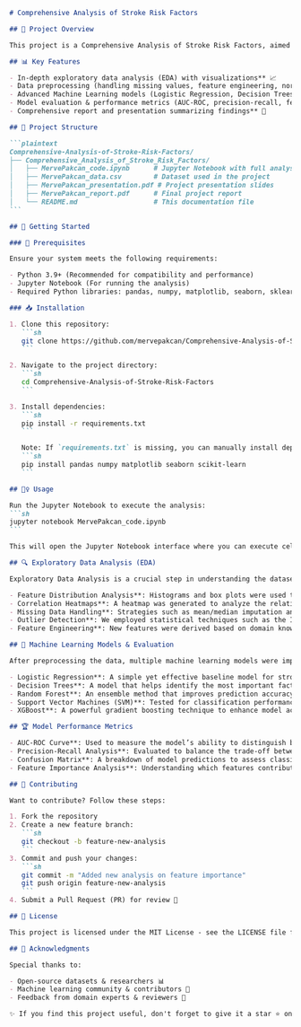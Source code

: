 ````markdown name=README.md
# Comprehensive Analysis of Stroke Risk Factors

## 📌 Project Overview

This project is a Comprehensive Analysis of Stroke Risk Factors, aimed at identifying and evaluating the key variables affecting stroke risk. Using data-driven methodologies, this project incorporates exploratory data analysis, visualization, and machine learning models to extract meaningful insights and predict stroke probability with high accuracy.

## 📊 Key Features

- In-depth exploratory data analysis (EDA) with visualizations** 📈
- Data preprocessing (handling missing values, feature engineering, normalization)** 🛠
- Advanced Machine Learning models (Logistic Regression, Decision Trees, Random Forest, SVM, XGBoost)** 🤖
- Model evaluation & performance metrics (AUC-ROC, precision-recall, feature importance)** 📊
- Comprehensive report and presentation summarizing findings** 📜

## 📂 Project Structure

```plaintext
Comprehensive-Analysis-of-Stroke-Risk-Factors/
├── Comprehensive_Analysis_of_Stroke_Risk_Factors/
│   ├── MervePakcan_code.ipynb      # Jupyter Notebook with full analysis
│   ├── MervePakcan_data.csv        # Dataset used in the project
│   ├── MervePakcan_presentation.pdf # Project presentation slides
│   ├── MervePakcan_report.pdf      # Final project report
│   └── README.md                   # This documentation file
```

## 🚀 Getting Started

### 🔧 Prerequisites

Ensure your system meets the following requirements:

- Python 3.9+ (Recommended for compatibility and performance)
- Jupyter Notebook (For running the analysis)
- Required Python libraries: pandas, numpy, matplotlib, seaborn, sklearn

### 📥 Installation

1. Clone this repository:
   ```sh
   git clone https://github.com/mervepakcan/Comprehensive-Analysis-of-Stroke-Risk-Factors.git
   ```

2. Navigate to the project directory:
   ```sh
   cd Comprehensive-Analysis-of-Stroke-Risk-Factors
   ```

3. Install dependencies:
   ```sh
   pip install -r requirements.txt
   ```

   Note: If `requirements.txt` is missing, you can manually install dependencies:
   ```sh
   pip install pandas numpy matplotlib seaborn scikit-learn
   ```

## 🏃‍♀️ Usage

Run the Jupyter Notebook to execute the analysis:
```sh
jupyter notebook MervePakcan_code.ipynb
```

This will open the Jupyter Notebook interface where you can execute cells step by step.

## 🔍 Exploratory Data Analysis (EDA)

Exploratory Data Analysis is a crucial step in understanding the dataset and uncovering patterns before applying machine learning models. In this project, we have applied various EDA techniques, including:

- Feature Distribution Analysis**: Histograms and box plots were used to visualize the spread of continuous variables and detect outliers.
- Correlation Heatmaps**: A heatmap was generated to analyze the relationships between different variables and identify potential dependencies.
- Missing Data Handling**: Strategies such as mean/median imputation and categorical encoding were used to handle missing values.
- Outlier Detection**: We employed statistical techniques such as the IQR method and Z-score analysis to detect anomalies in the dataset.
- Feature Engineering**: New features were derived based on domain knowledge to improve model performance.

## 🤖 Machine Learning Models & Evaluation

After preprocessing the data, multiple machine learning models were implemented to predict stroke risk. The following models were used:

- Logistic Regression**: A simple yet effective baseline model for stroke prediction, used to evaluate the significance of each feature.
- Decision Trees**: A model that helps identify the most important factors contributing to stroke risk by constructing interpretable decision rules.
- Random Forest**: An ensemble method that improves prediction accuracy by combining multiple decision trees and reducing overfitting.
- Support Vector Machines (SVM)**: Tested for classification performance in high-dimensional spaces.
- XGBoost**: A powerful gradient boosting technique to enhance model accuracy and generalization.

## 🏆 Model Performance Metrics

- AUC-ROC Curve**: Used to measure the model’s ability to distinguish between stroke-positive and stroke-negative cases.
- Precision-Recall Analysis**: Evaluated to balance the trade-off between false positives and false negatives.
- Confusion Matrix**: A breakdown of model predictions to assess classification accuracy and error distribution.
- Feature Importance Analysis**: Understanding which features contribute the most to model predictions.

## 🤝 Contributing

Want to contribute? Follow these steps:

1. Fork the repository
2. Create a new feature branch:
   ```sh
   git checkout -b feature-new-analysis
   ```
3. Commit and push your changes:
   ```sh
   git commit -m "Added new analysis on feature importance"
   git push origin feature-new-analysis
   ```
4. Submit a Pull Request (PR) for review 🚀

## 📜 License

This project is licensed under the MIT License - see the LICENSE file for details.

## 🎉 Acknowledgments

Special thanks to:

- Open-source datasets & researchers 📊
- Machine learning community & contributors 👏
- Feedback from domain experts & reviewers 🤝

✨ If you find this project useful, don't forget to give it a star ⭐ on GitHub! ✨
````

